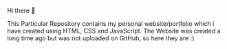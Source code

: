 Hi there 👋

This Particular Repository contains my personal website/portfolio which i have created using HTML, CSS and JavaScript. The Website was created a long time ago but was not uploaded on GitHub, so here they are :)

